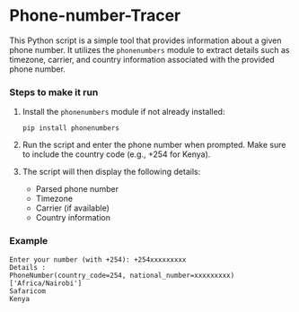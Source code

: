 # Phone-number-Tracer
This Python script is a simple tool that provides information about a given phone number. It utilizes the `phonenumbers` module to extract details such as timezone, carrier, and country information associated with the provided phone number.

### Steps to make it run
1. Install the `phonenumbers` module if not already installed:
   ```
   pip install phonenumbers
   ```

2. Run the script and enter the phone number when prompted. Make sure to include the country code (e.g., +254 for Kenya).

3. The script will then display the following details:
   - Parsed phone number
   - Timezone
   - Carrier (if available)
   - Country information

### Example
```
Enter your number (with +254): +254xxxxxxxxx
Details :
PhoneNumber(country_code=254, national_number=xxxxxxxxx)
['Africa/Nairobi']
Safaricom
Kenya
```

